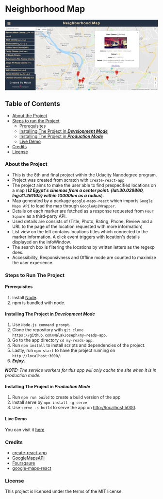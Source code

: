 # Neighborhood Map

<img src="src/img/neighborhood-map.JPG" alt="Neighborhood Map Screenshot">

## Table of Contents
* [About the Project](#about-the-project)
* [Steps to run the Project](#steps-to-run-the-project)
  * [Prerequisites](#prerequisites)
  * [Installing The Project in ***Development Mode***](#installing-the-project-in-development-mode)
  * [Installing The Project in ***Production Mode***](#installing-the-project-in-production-mode)
  * [Live Demo](#live-demo)
* [Credits](#credits)
* [License](#license)

### About the Project
* This is the 8th and final project within the Udacity Nanodegree program.
* Project was created from scratch with `create-react-app`
* The project aims to make the user able to find prespecified locations on a map (***12 Egypt's cinemas from a center point: {lat:30.029860, lng:31.261105} within 10000km as a radius***).
* Map generated by a package `google-maps-react` which imports `Google Maps API` to load the map through `GoogleApiWrapper`.
* Details on each marker are fetched as a response requested from `Four Sqaure` as a third-party API.
* Used details are consists of (Title, Photo, Rating, Phone, Review and a URL to the page of the location requested with more information)
* List view on the left contains locations titles which connected to the marker information. A click event triggers with location's details displayed on the infoWindow.
* The search box is filtering the locations by written letters as the regexp does.
* Accessibility, Responsivness and Offline mode are counted to maximize the user experience.

### Steps to Run The Project
#### Prerequisites
1. Install [Node](https://nodejs.org/en/).
2. npm is bundled with node.

#### Installing The Project in ***Development Mode***
1. Use `Node.js command prompt`.
2. Clone the repository with `git clone https://github.com/MalakJoseph/my-reads-app`.
3. Go to the app directory `cd my-reads-app`.
4. Run `npm install` to install scripts and dependencies of the project.
5. Lastly, run `npm start` to have the project running on `http://localhost:3000/`.
6. ***Enjoy***.

***NOTE:*** *The service workers for this app will only cache the site when it is in production mode.*

#### Installing The Project in ***Production Mode***
1. Run `npm run build` to create a build version of the app
2. Install serve by `npm install -g serve`
3. Use `serve -s build` to serve the app on [http://localhost:5000](http://localhost:5000).

#### Live Demo
You can visit it [here](https://malakjoseph.github.io/neighborhood-map/)

### Credits
* [create-react-app](https://github.com/facebook/create-react-app)
* [GoogleMapsAPI](https://cloud.google.com/maps-platform/)
* [Foursqaure](https://foursquare.com/)
* [google-maps-react](https://github.com/fullstackreact/google-maps-react)

### License
This project is licensed under the terms of the MIT license.
